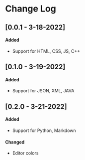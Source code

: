 # Change Log

## [0.0.1 - 3-18-2022]

#### Added
- Support for HTML, CSS, JS, C++

## [0.1.0 - 3-19-2022]

#### Added
- Support for JSON, XML, JAVA

## [0.2.0 - 3-21-2022]

#### Added
- Support for Python, Markdown

#### Changed
- Editor colors


